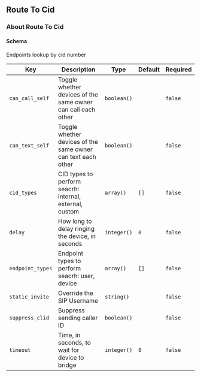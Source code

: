 ## Route To Cid

### About Route To Cid

#### Schema

Endpoints lookup by cid number



Key | Description | Type | Default | Required
--- | ----------- | ---- | ------- | --------
`can_call_self` | Toggle whether devices of the same owner can call each other | `boolean()` |   | `false`
`can_text_self` | Toggle whether devices of the same owner can text each other | `boolean()` |   | `false`
`cid_types` | CID types to perform seacrh: internal, external, custom | `array()` | `[]` | `false`
`delay` | How long to delay ringing the device, in seconds | `integer()` | `0` | `false`
`endpoint_types` | Endpoint types to perform seacrh: user, device | `array()` | `[]` | `false`
`static_invite` | Override the SIP Username | `string()` |   | `false`
`suppress_clid` | Suppress sending caller ID | `boolean()` |   | `false`
`timeout` | Time, in seconds, to wait for device to bridge | `integer()` | `0` | `false`




